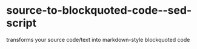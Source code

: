 # source-to-blockquoted-code--sed-script
transforms your source code/text into markdown-style blockquoted code
